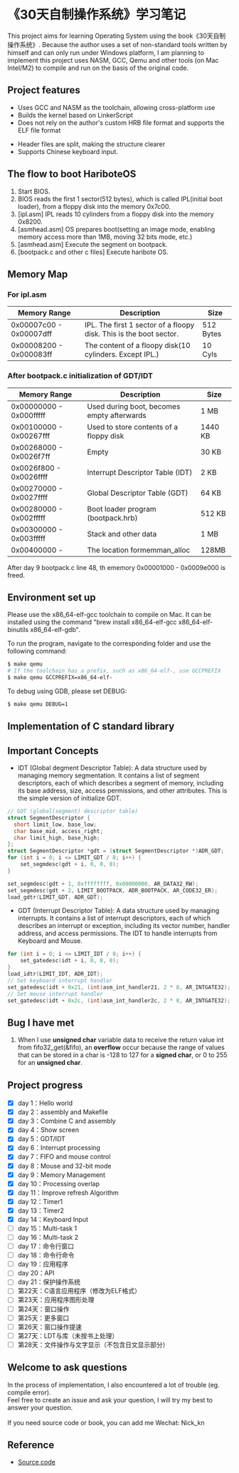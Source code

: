 # 《30天自制操作系统》学习笔记
This project aims for learning Operating System using the book《30天自制操作系统》. Because the author uses a set of non-standard tools written by himself and can only run under Windows platform, I am planning to implement this project uses NASM, GCC, Qemu and other tools (on Mac Intel/M2) to compile and run on the basis of the original code.

## Project features
- Uses GCC and NASM as the toolchain, allowing cross-platform use
- Builds the kernel based on LinkerScript
- Does not rely on the author's custom HRB file format and supports the ELF file format
<!-- - Implements simple versions of some C standard library functions (libc file) -->
- Header files are split, making the structure clearer
- Supports Chinese keyboard input.

## The flow to boot HariboteOS
1. Start BIOS.
2. BIOS reads the first 1 sector(512 bytes), which is called IPL(initial boot loader), from a floppy disk into the memory 0x7c00.
3. [ipl.asm] IPL reads 10 cylinders from a floppy disk into the memory 0x8200.
4. [asmhead.asm] OS prepares boot(setting an image mode, enabling memory access more than 1MB, moving 32 bits mode, etc.)
5. [asmhead.asm] Execute the segment on bootpack.
6. [bootpack.c and other c files] Execute haribote OS.

## Memory Map
### For ipl.asm
| Memory Range            | Description                                                           | Size     |
| ------------------------| --------------------------------------------------------------------- | -------- |
| 0x00007c00 - 0x00007dff | IPL. The first 1 sector of a floopy disk. This is the boot sector.    | 512 Bytes|
| 0x00008200 - 0x000083ff | The content of a floopy disk(10 cylinders. Except IPL.)               | 10 Cyls  |
### After bootpack.c initialization of GDT/IDT
| Memory Range            | Description                                     | Size     |
| ------------------------| ----------------------------------------------- | -------- |
| 0x00000000 - 0x000fffff | Used during boot, becomes empty afterwards      | 1 MB     |
| 0x00100000 - 0x00267fff | Used to store contents of a floppy disk         | 1440 KB  |
| 0x00268000 - 0x0026f7ff | Empty                                           | 30 KB    |
| 0x0026f800 - 0x0026ffff | Interrupt Descriptor Table (IDT)                | 2 KB     |
| 0x00270000 - 0x0027ffff | Global Descriptor Table (GDT)                   | 64 KB    |
| 0x00280000 - 0x002fffff | Boot loader program (bootpack.hrb)              | 512 KB   |
| 0x00300000 - 0x003fffff | Stack and other data                            | 1 MB     |
| 0x00400000 -            | The location formemman_alloc                    | 128MB    |

After day 9 bootpack.c line 48, th ememory 0x00001000 - 0x0009e000 is freed.

## Environment set up
Please use the x86_64-elf-gcc toolchain to compile on Mac. It can be installed using the command "brew install x86_64-elf-gcc x86_64-elf-binutils x86_64-elf-gdb".

To run the program, navigate to the corresponding folder and use the following command:
```sh
$ make qemu
# If the toolchain has a prefix, such as x86_64-elf-, use GCCPREFIX
$ make qemu GCCPREFIX=x86_64-elf-
```

To debug using GDB, please set DEBUG:
```sh
$ make qemu DEBUG=1
```

## Implementation of C standard library

## Important Concepts
- IDT (Global degment Descriptor Table): A data structure used by managing memory segmentation. It contains a list of segment descriptors, each of which describes a segment of memory, including its base address, size, access permissions, and other attributes. This is the simple version of initialize GDT.
``` c
// GDT (global(segment) descriptor table)
struct SegmentDescriptor {
  short limit_low, base_low;
  char base_mid, access_right;
  char limit_high, base_high;
};
struct SegmentDescriptor *gdt = (struct SegmentDescriptor *)ADR_GDT;
for (int i = 0; i <= LIMIT_GDT / 8; i++) {
    set_segmdesc(gdt + i, 0, 0, 0);
}

set_segmdesc(gdt + 1, 0xffffffff, 0x00000000, AR_DATA32_RW);
set_segmdesc(gdt + 2, LIMIT_BOOTPACK, ADR_BOOTPACK, AR_CODE32_ER);
load_gdtr(LIMIT_GDT, ADR_GDT);
```
- GDT (Interrupt Descriptor Table): A data structure used by managing interrupts. It contains a list of interrupt descriptors, each of which describes an interrupt or exception, including its vector number, handler address, and access permissions. The IDT to handle interrupts from Keyboard and Mouse.
```c
for (int i = 0; i <= LIMIT_IDT / 8; i++) {
    set_gatedesc(idt + i, 0, 0, 0);
}
load_idtr(LIMIT_IDT, ADR_IDT);
// Set keyboard interrupt handler
set_gatedesc(idt + 0x21, (int)asm_int_handler21, 2 * 8, AR_INTGATE32);
// Set mouse interrupt handler
set_gatedesc(idt + 0x2c, (int)asm_int_handler2c, 2 * 8, AR_INTGATE32);
```

## Bug I have met
1. When I use **unsigned char** variable data to receive the return value int from fifo32_get(&fifo), an **overflow** occur 
because the range of values that can be stored in a char is -128 to 127 for a **signed char**, or 0 to 255 for an 
**unsigned char**.
## Project progress
- [X] day 1：Hello world
- [X] day 2：assembly and Makefile
- [X] day 3：Combine C and assembly
- [X] day 4：Show screen
- [X] day 5：GDT/IDT
- [X] day 6：Interrupt processing
- [X] day 7：FIFO and mouse control
- [X] day 8：Mouse and 32-bit mode
- [X] day 9：Memory Management
- [X] day 10：Processing overlap
- [X] day 11：Improve refresh Algorithm
- [X] day 12：Timer1
- [X] day 13：Timer2
- [X] day 14：Keyboard Input
- [ ] day 15：Multi-task 1
- [ ] day 16：Multi-task 2
- [ ] day 17：命令行窗口
- [ ] day 18：命令行命令
- [ ] day 19：应用程序
- [ ] day 20：API
- [ ] day 21：保护操作系统
- [ ] 第22天：C语言应用程序（修改为ELF格式）
- [ ] 第23天：应用程序图形处理
- [ ] 第24天：窗口操作
- [ ] 第25天：更多窗口
- [ ] 第26天：窗口操作提速
- [ ] 第27天：LDT与库（未按书上处理）
- [ ] 第28天：文件操作与文字显示（不包含日文显示部分）

## Welcome to ask questions
In the process of implementation, I also encountered a lot of trouble (eg. compile error). <br>
Feel free to create an issue and ask your question, I will try my best to answer your question. <br> <br>
If you need source code or book, you can add me Wechat: Nick_kn

## Reference
- [Source code](https://github.com/hide27k/haribote-os/tree/master)

